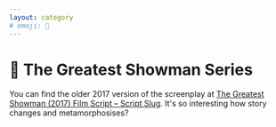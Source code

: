 ```yaml
---
layout: category
# emoji: 🎪
---
```


# 🎪 The Greatest Showman Series

You can find the older 2017 version of the screenplay at [The Greatest Showman (2017) Film Script – Script Slug](https://www.scriptslug.com/script/the-greatest-showman-2017). It's so interesting how story changes and metamorphosises?

<!--more-->

<!-- Quick list of posts of this category:

- [[The Greatest Show Prologue – Analysis]]
- [[A Million Dreams – Analysis]]
- [[Come Alive – Analysis]]
- [[The Other Side – Analysis]]
- [[Never Enough – Analysis]]
- [[This is Me – Analysis]]
- [[Rewrite the Stars – Analysis]]
- [[Tightrope – Analysis]]
- [[From Now On – Analysis]]
- [[The Greatest Show Finale – Analysis]]
- [[The Greatest Showman – Series Reflection]] -->
